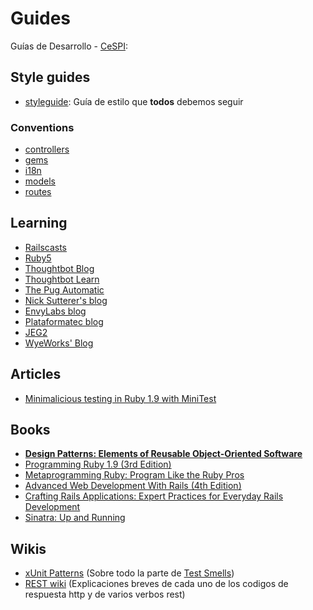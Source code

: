 # Guides

Guías de Desarrollo - [CeSPI](http://www.cespi.unlp.edu.ar):

## Style guides

* [styleguide](https://github.com/styleguide): Guía de estilo que **todos** debemos seguir

### Conventions

* [controllers](https://github.com/Desarrollo-CeSPI/guides/blob/master/conventions/controllers.md)
* [gems](https://github.com/Desarrollo-CeSPI/guides/blob/master/conventions/gems.md)
* [i18n](https://github.com/Desarrollo-CeSPI/guides/blob/master/conventions/i18n.md)
* [models](https://github.com/Desarrollo-CeSPI/guides/blob/master/conventions/models.md)
* [routes](https://github.com/Desarrollo-CeSPI/guides/blob/master/conventions/routes.md)

## Learning

* [Railscasts](http://railscasts.com/)
* [Ruby5](http://ruby5.envylabs.com/)
* [Thoughtbot Blog](https://blog.thoughtbot.com/)
* [Thoughtbot Learn](https://learn.thoughtbot.com/)
* [The Pug Automatic](http://henrik.nyh.se/)
* [Nick Sutterer's blog](http://nicksda.apotomo.de/)
* [EnvyLabs blog](http://blog.envylabs.com/)
* [Plataformatec blog](http://blog.plataformatec.com.br/)
* [JEG2](http://blog.grayproductions.net/)
* [WyeWorks' Blog](http://blog.wyeworks.com/)

## Articles

* [Minimalicious testing in Ruby 1.9 with MiniTest](http://blog.arvidandersson.se/2012/03/28/minimalicous-testing-in-ruby-1-9)

## Books

* **[Design Patterns: Elements of Reusable Object-Oriented Software](http://www.pearsonhighered.com/educator/product/Design-Patterns-Elements-of-Reusable-ObjectOriented-Software/9780201633610.page)**
* [Programming Ruby 1.9 (3rd Edition)](http://pragprog.com/book/ruby3/programming-ruby-1-9)
* [Metaprogramming Ruby: Program Like the Ruby Pros](http://pragprog.com/book/ppmetr/metaprogramming-ruby)
* [Advanced Web Development With Rails (4th Edition)](http://pragprog.com/book/rails4/agile-web-development-with-rails)
* [Crafting Rails Applications: Expert Practices for Everyday Rails Development](http://pragprog.com/book/jvrails/crafting-rails-applications)
* [Sinatra: Up and Running](http://shop.oreilly.com/product/0636920019664.do)

## Wikis

* [xUnit Patterns](http://xunitpatterns.com/) (Sobre todo la parte de [Test Smells](http://xunitpatterns.com/Test%20Smells.html))
* [REST wiki](http://restpatterns.org) (Explicaciones breves de cada uno de los codigos de respuesta http y de varios verbos rest)

